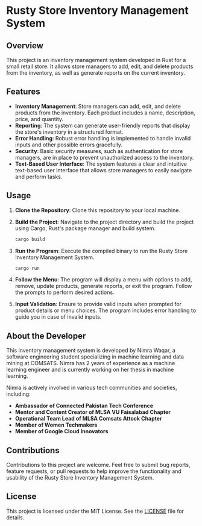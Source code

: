 # Rusty Store Inventory Management System

## Overview

This project is an inventory management system developed in Rust for a small retail store. It allows store managers to add, edit, and delete products from the inventory, as well as generate reports on the current inventory.

## Features

- **Inventory Management**: Store managers can add, edit, and delete products from the inventory. Each product includes a name, description, price, and quantity.
- **Reporting**: The system can generate user-friendly reports that display the store's inventory in a structured format.
- **Error Handling**: Robust error handling is implemented to handle invalid inputs and other possible errors gracefully.
- **Security**: Basic security measures, such as authentication for store managers, are in place to prevent unauthorized access to the inventory.
- **Text-Based User Interface**: The system features a clear and intuitive text-based user interface that allows store managers to easily navigate and perform tasks.

## Usage

1. **Clone the Repository**: Clone this repository to your local machine.

2. **Build the Project**: Navigate to the project directory and build the project using Cargo, Rust's package manager and build system.

   ```bash
   cargo build
   ```

3. **Run the Program**: Execute the compiled binary to run the Rusty Store Inventory Management System.

   ```bash
   cargo run
   ```

4. **Follow the Menu**: The program will display a menu with options to add, remove, update products, generate reports, or exit the program. Follow the prompts to perform desired actions.

5. **Input Validation**: Ensure to provide valid inputs when prompted for product details or menu choices. The program includes error handling to guide you in case of invalid inputs.

## About the Developer

This inventory management system is developed by Nimra Waqar, a software engineering student specializing in machine learning and data mining at COMSATS. Nimra has 2 years of experience as a machine learning engineer and is currently working on her thesis in machine learning.

Nimra is actively involved in various tech communities and societies, including:

- **Ambassador of Connected Pakistan Tech Conference**
- **Mentor and Content Creator of MLSA VU Faisalabad Chapter**
- **Operational Team Lead of MLSA Comsats Attock Chapter**
- **Member of Women Techmakers**
- **Member of Google Cloud Innovators**

## Contributions

Contributions to this project are welcome. Feel free to submit bug reports, feature requests, or pull requests to help improve the functionality and usability of the Rusty Store Inventory Management System.

## License

This project is licensed under the MIT License. See the [LICENSE](LICENSE) file for details.
